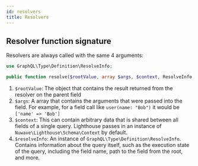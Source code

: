 ```yaml
---
id: resolvers
title: Resolvers
---
```


## Resolver function signature

Resolvers are always called with the same 4 arguments:

```php
use GraphQL\Type\Definition\ResolveInfo;

public function resolve($rootValue, array $args, $context, ResolveInfo $resolveInfo);
```

1. `$rootValue`: The object that contains the result returned from the resolver on the parent field
2. `$args`: A array that contains the arguments that were passed into the field.
For example, for a field call like `user(name: "Bob")` it would be `['name' => 'Bob']`
3. `$context`: This can contain arbitrary data that is shared between all fields of a single query. Lighthouse
passes in an instance of `Nuwave\Lighthouse\Schema\Context` by default.
4. `$resolveInfo`: An instance of `GraphQL\Type\Definition\ResolveInfo`. Contains information about
the query itself, such as the execution state of the query, including the field name, path to the field from the root, and more.
